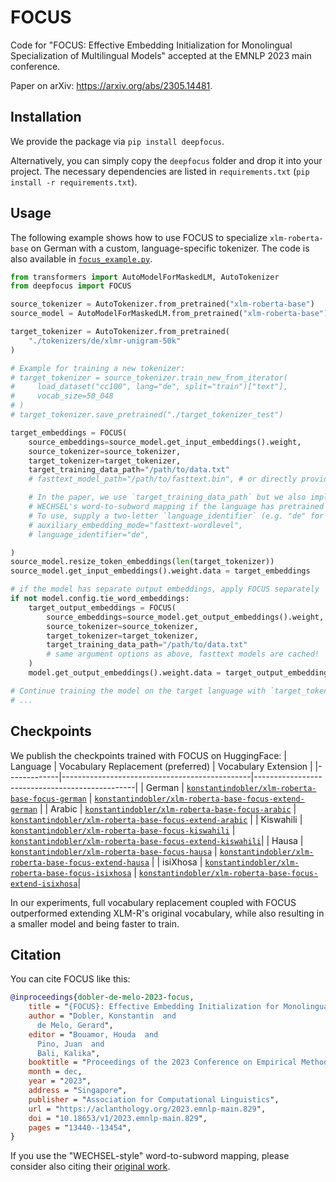 # FOCUS

Code for "FOCUS: Effective Embedding Initialization for Monolingual Specialization of Multilingual Models" accepted at the EMNLP 2023 main conference.

Paper on arXiv: https://arxiv.org/abs/2305.14481.

## Installation

We provide the package via `pip install deepfocus`.

Alternatively, you can simply copy the `deepfocus` folder and drop it into your project.
The necessary dependencies are listed in `requirements.txt` (`pip install -r requirements.txt`).

## Usage

The following example shows how to use FOCUS to specialize `xlm-roberta-base` on German with a custom, language-specific tokenizer. The code is also available in [`focus_example.py`](focus_example.py).

```python
from transformers import AutoModelForMaskedLM, AutoTokenizer
from deepfocus import FOCUS

source_tokenizer = AutoTokenizer.from_pretrained("xlm-roberta-base")
source_model = AutoModelForMaskedLM.from_pretrained("xlm-roberta-base")

target_tokenizer = AutoTokenizer.from_pretrained(
    "./tokenizers/de/xlmr-unigram-50k"
)

# Example for training a new tokenizer:
# target_tokenizer = source_tokenizer.train_new_from_iterator(
#     load_dataset("cc100", lang="de", split="train")["text"],
#     vocab_size=50_048
# )
# target_tokenizer.save_pretrained("./target_tokenizer_test")

target_embeddings = FOCUS(
    source_embeddings=source_model.get_input_embeddings().weight,
    source_tokenizer=source_tokenizer,
    target_tokenizer=target_tokenizer,
    target_training_data_path="/path/to/data.txt"
    # fasttext_model_path="/path/to/fasttext.bin", # or directly provide path to token-level fasttext model 

    # In the paper, we use `target_training_data_path` but we also implement using
    # WECHSEL's word-to-subword mapping if the language has pretrained fasttext word embeddings available online
    # To use, supply a two-letter `language_identifier` (e.g. "de" for German) instead of `target_training_data_path` and set:
    # auxiliary_embedding_mode="fasttext-wordlevel",
    # language_identifier="de",

)
source_model.resize_token_embeddings(len(target_tokenizer))
source_model.get_input_embeddings().weight.data = target_embeddings

# if the model has separate output embeddings, apply FOCUS separately
if not model.config.tie_word_embeddings:
    target_output_embeddings = FOCUS(
        source_embeddings=source_model.get_output_embeddings().weight,
        source_tokenizer=source_tokenizer,
        target_tokenizer=target_tokenizer,
        target_training_data_path="/path/to/data.txt"
        # same argument options as above, fasttext models are cached!
    )
    model.get_output_embeddings().weight.data = target_output_embeddings

# Continue training the model on the target language with `target_tokenizer`.
# ...
```

## Checkpoints
We publish the checkpoints trained with FOCUS on HuggingFace:
| Language    | Vocabulary Replacement (preferred)                              | Vocabulary Extension                                 |
|-------------|-----------------------------------------------|------------------------------------------------|
| German      | [`konstantindobler/xlm-roberta-base-focus-german`](https://huggingface.co/konstantindobler/xlm-roberta-base-focus-german)           | [`konstantindobler/xlm-roberta-base-focus-extend-german`](https://huggingface.co/konstantindobler/xlm-roberta-base-focus-extend-german)          |
| Arabic      | [`konstantindobler/xlm-roberta-base-focus-arabic`](https://huggingface.co/konstantindobler/xlm-roberta-base-focus-arabic)           | [`konstantindobler/xlm-roberta-base-focus-extend-arabic`](https://huggingface.co/konstantindobler/xlm-roberta-base-focus-extend-arabic)          |
| Kiswahili   | [`konstantindobler/xlm-roberta-base-focus-kiswahili`](https://huggingface.co/konstantindobler/xlm-roberta-base-focus-kiswahili)     | [`konstantindobler/xlm-roberta-base-focus-extend-kiswahili`](https://huggingface.co/konstantindobler/xlm-roberta-base-focus-extend-kiswahili)|
| Hausa       | [`konstantindobler/xlm-roberta-base-focus-hausa`](https://huggingface.co/konstantindobler/xlm-roberta-base-focus-hausa)           | [`konstantindobler/xlm-roberta-base-focus-extend-hausa`](https://huggingface.co/konstantindobler/xlm-roberta-base-focus-extend-hausa)          |
| isiXhosa    | [`konstantindobler/xlm-roberta-base-focus-isixhosa`](https://huggingface.co/konstantindobler/xlm-roberta-base-focus-isixhosa)     | [`konstantindobler/xlm-roberta-base-focus-extend-isixhosa`](https://huggingface.co/konstantindobler/xlm-roberta-base-focus-extend-isixhosa)|

In our experiments, full vocabulary replacement coupled with FOCUS outperformed extending XLM-R's original vocabulary, while also resulting in a smaller model and being faster to train.

## Citation

You can cite FOCUS like this:

```bibtex
@inproceedings{dobler-de-melo-2023-focus,
    title = "{FOCUS}: Effective Embedding Initialization for Monolingual Specialization of Multilingual Models",
    author = "Dobler, Konstantin  and
      de Melo, Gerard",
    editor = "Bouamor, Houda  and
      Pino, Juan  and
      Bali, Kalika",
    booktitle = "Proceedings of the 2023 Conference on Empirical Methods in Natural Language Processing",
    month = dec,
    year = "2023",
    address = "Singapore",
    publisher = "Association for Computational Linguistics",
    url = "https://aclanthology.org/2023.emnlp-main.829",
    doi = "10.18653/v1/2023.emnlp-main.829",
    pages = "13440--13454",
}
```

If you use the "WECHSEL-style" word-to-subword mapping, please consider also citing their [original work](https://github.com/CPJKU/wechsel).
